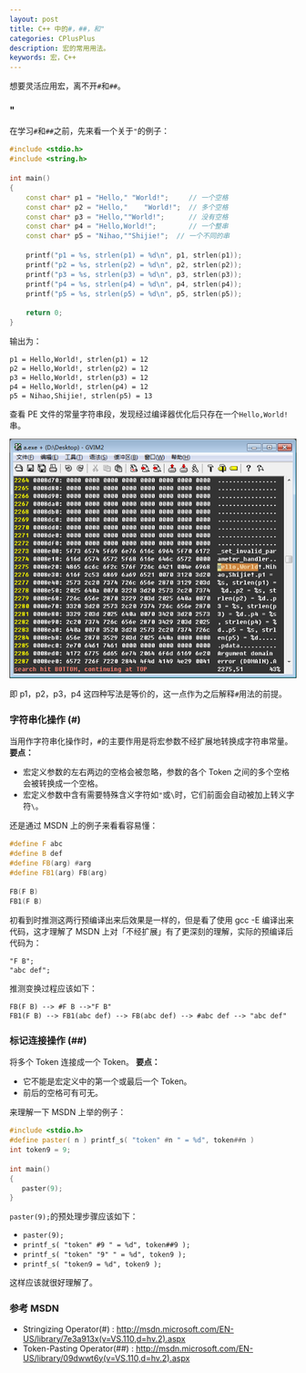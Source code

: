 ```yaml
---
layout: post
title: C++ 中的#，##，和"
categories: CPlusPlus
description: 宏的常用用法。
keywords: 宏，C++
---
```


想要灵活应用宏，离不开`#`和`##`。

### "
在学习`#`和`##`之前，先来看一个关于`"`的例子：

```cpp
#include <stdio.h>
#include <string.h>

int main()
{
    const char* p1 = "Hello," "World!";     // 一个空格
    const char* p2 = "Hello,"    "World!";  // 多个空格
    const char* p3 = "Hello,""World!";      // 没有空格
    const char* p4 = "Hello,World!";        // 一个整串
    const char* p5 = "Nihao,""Shijie!";  // 一个不同的串

    printf("p1 = %s, strlen(p1) = %d\n", p1, strlen(p1));
    printf("p2 = %s, strlen(p2) = %d\n", p2, strlen(p2));
    printf("p3 = %s, strlen(p3) = %d\n", p3, strlen(p3));
    printf("p4 = %s, strlen(p4) = %d\n", p4, strlen(p4));
    printf("p5 = %s, strlen(p5) = %d\n", p5, strlen(p5));

    return 0;
}
```

输出为：

```
p1 = Hello,World!, strlen(p1) = 12
p2 = Hello,World!, strlen(p2) = 12
p3 = Hello,World!, strlen(p3) = 12
p4 = Hello,World!, strlen(p4) = 12
p5 = Nihao,Shijie!, strlen(p5) = 13
```

查看 PE 文件的常量字符串段，发现经过编译器优化后只存在一个`Hello,World!`串。

![img](/images/posts/cplusplus/staticstring_helloworld.png)

即 p1，p2，p3，p4 这四种写法是等价的，这一点作为之后解释`#`用法的前提。

### 字符串化操作 (#)
当用作字符串化操作时，`#`的主要作用是将宏参数不经扩展地转换成字符串常量。
**要点：**

-  宏定义参数的左右两边的空格会被忽略，参数的各个 Token 之间的多个空格会被转换成一个空格。
-  宏定义参数中含有需要特殊含义字符如`"`或`\`时，它们前面会自动被加上转义字符`\`。

还是通过 MSDN 上的例子来看看容易懂：

```cpp
#define F abc
#define B def
#define FB(arg) #arg
#define FB1(arg) FB(arg)

FB(F B)
FB1(F B)
```

初看到时推测这两行预编译出来后效果是一样的，但是看了使用 gcc -E 编译出来代码，这才理解了 MSDN 上对「不经扩展」有了更深刻的理解，实际的预编译后代码为：

```
"F B";
"abc def";
```

推测变换过程应该如下：

```
FB(F B) --> #F B -->"F B"
FB1(F B) --> FB1(abc def) --> FB(abc def) --> #abc def --> "abc def"
```

### 标记连接操作 (##)
将多个 Token 连接成一个 Token。
**要点：**

-  它不能是宏定义中的第一个或最后一个 Token。
-  前后的空格可有可无。

来理解一下 MSDN 上举的例子：

```cpp
#include <stdio.h>
#define paster( n ) printf_s( "token" #n " = %d", token##n )
int token9 = 9;

int main()
{
   paster(9);
}
```

`paster(9);`的预处理步骤应该如下：

-  `paster(9);`
-  `printf_s( "token" #9 " = %d", token##9 );`
-  `printf_s( "token" "9" " = %d", token9 );`
-  `printf_s( "token9 = %d", token9 );`

这样应该就很好理解了。

### 参考 MSDN

-  Stringizing Operator(#) : <http://msdn.microsoft.com/EN-US/library/7e3a913x(v=VS.110,d=hv.2).aspx>
-  Token-Pasting Operator(##) : <http://msdn.microsoft.com/EN-US/library/09dwwt6y(v=VS.110,d=hv.2).aspx>
